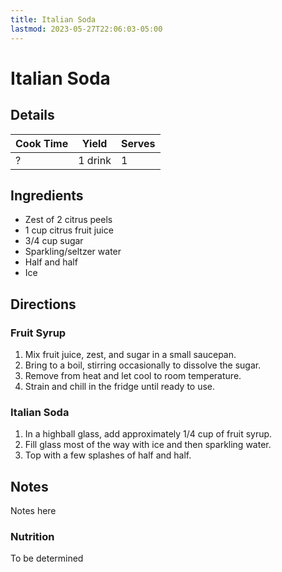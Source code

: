 ```yaml
---
title: Italian Soda
lastmod: 2023-05-27T22:06:03-05:00
---
```

# Italian Soda
## Details
| Cook Time | Yield | Serves |
| --- | --- | --- |
| ? | 1 drink | 1 |

## Ingredients
* Zest of 2 citrus peels
* 1 cup citrus fruit juice
* 3/4 cup sugar
* Sparkling/seltzer water
* Half and half
* Ice

## Directions
### Fruit Syrup
1. Mix fruit juice, zest, and sugar in a small saucepan.
2. Bring to a boil, stirring occasionally to dissolve the sugar.
3. Remove from heat and let cool to room temperature.
4. Strain and chill in the fridge until ready to use.

### Italian Soda
1. In a highball glass, add approximately 1/4 cup of fruit syrup.
2. Fill glass most of the way with ice and then sparkling water.
3. Top with a few splashes of half and half.

## Notes
Notes here

### Nutrition
To be determined
